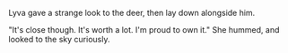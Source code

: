 Lyva gave a strange look to the deer, then lay down alongside him.    

"It's close though. It's worth a lot. I'm proud to own it." She hummed, and looked to the sky curiously.